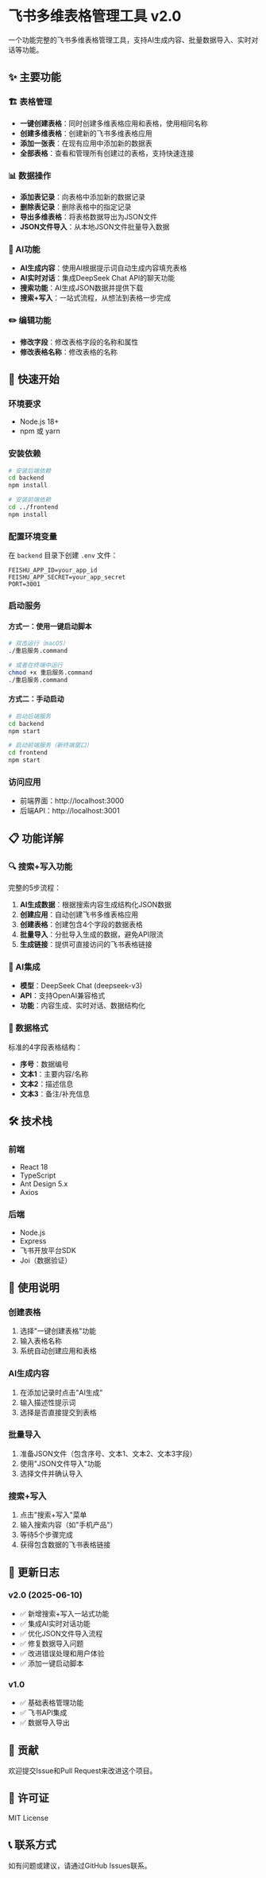 # 飞书多维表格管理工具 v2.0

一个功能完整的飞书多维表格管理工具，支持AI生成内容、批量数据导入、实时对话等功能。

## ✨ 主要功能

### 🏗️ 表格管理
- **一键创建表格**：同时创建多维表格应用和表格，使用相同名称
- **创建多维表格**：创建新的飞书多维表格应用
- **添加一张表**：在现有应用中添加新的数据表
- **全部表格**：查看和管理所有创建过的表格，支持快速连接

### 📊 数据操作
- **添加表记录**：向表格中添加新的数据记录
- **删除表记录**：删除表格中的指定记录
- **导出多维表格**：将表格数据导出为JSON文件
- **JSON文件导入**：从本地JSON文件批量导入数据

### 🤖 AI功能
- **AI生成内容**：使用AI根据提示词自动生成内容填充表格
- **AI实时对话**：集成DeepSeek Chat API的聊天功能
- **搜索功能**：AI生成JSON数据并提供下载
- **搜索+写入**：一站式流程，从想法到表格一步完成

### ✏️ 编辑功能
- **修改字段**：修改表格字段的名称和属性
- **修改表格名称**：修改表格的名称

## 🚀 快速开始

### 环境要求
- Node.js 18+
- npm 或 yarn

### 安装依赖

```bash
# 安装后端依赖
cd backend
npm install

# 安装前端依赖
cd ../frontend
npm install
```

### 配置环境变量

在 `backend` 目录下创建 `.env` 文件：

```env
FEISHU_APP_ID=your_app_id
FEISHU_APP_SECRET=your_app_secret
PORT=3001
```

### 启动服务

#### 方式一：使用一键启动脚本
```bash
# 双击运行（macOS）
./重启服务.command

# 或者在终端中运行
chmod +x 重启服务.command
./重启服务.command
```

#### 方式二：手动启动
```bash
# 启动后端服务
cd backend
npm start

# 启动前端服务（新终端窗口）
cd frontend
npm start
```

### 访问应用
- 前端界面：http://localhost:3000
- 后端API：http://localhost:3001

## 📋 功能详解

### 🔍 搜索+写入功能
完整的5步流程：
1. **AI生成数据**：根据搜索内容生成结构化JSON数据
2. **创建应用**：自动创建飞书多维表格应用
3. **创建表格**：创建包含4个字段的数据表格
4. **批量导入**：分批导入生成的数据，避免API限流
5. **生成链接**：提供可直接访问的飞书表格链接

### 🤖 AI集成
- **模型**：DeepSeek Chat (deepseek-v3)
- **API**：支持OpenAI兼容格式
- **功能**：内容生成、实时对话、数据结构化

### 📁 数据格式
标准的4字段表格结构：
- **序号**：数据编号
- **文本1**：主要内容/名称
- **文本2**：描述信息
- **文本3**：备注/补充信息

## 🛠️ 技术栈

### 前端
- React 18
- TypeScript
- Ant Design 5.x
- Axios

### 后端
- Node.js
- Express
- 飞书开放平台SDK
- Joi（数据验证）

## 📖 使用说明

### 创建表格
1. 选择"一键创建表格"功能
2. 输入表格名称
3. 系统自动创建应用和表格

### AI生成内容
1. 在添加记录时点击"AI生成"
2. 输入描述性提示词
3. 选择是否直接提交到表格

### 批量导入
1. 准备JSON文件（包含序号、文本1、文本2、文本3字段）
2. 使用"JSON文件导入"功能
3. 选择文件并确认导入

### 搜索+写入
1. 点击"搜索+写入"菜单
2. 输入搜索内容（如"手机产品"）
3. 等待5个步骤完成
4. 获得包含数据的飞书表格链接

## 📝 更新日志

### v2.0 (2025-06-10)
- ✅ 新增搜索+写入一站式功能
- ✅ 集成AI实时对话功能
- ✅ 优化JSON文件导入流程
- ✅ 修复数据导入问题
- ✅ 改进错误处理和用户体验
- ✅ 添加一键启动脚本

### v1.0
- ✅ 基础表格管理功能
- ✅ 飞书API集成
- ✅ 数据导入导出

## 🤝 贡献

欢迎提交Issue和Pull Request来改进这个项目。

## 📄 许可证

MIT License

## 📞 联系方式

如有问题或建议，请通过GitHub Issues联系。 